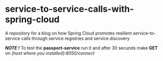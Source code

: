 # service-to-service-calls-with-spring-cloud
A repository for a blog on how Spring Cloud promotes resilient service-to-service calls through service registries and service discovery


***NOTE !***  To test the **passport-service** run it and after 30 secunds make **GET** on *{host where you installed}:8050/connect*
